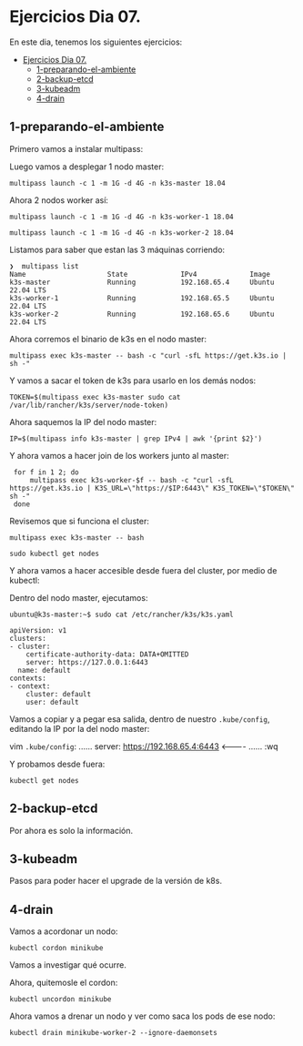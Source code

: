 # Ejercicios Dia 07.

En este dia, tenemos los siguientes ejercicios:

- [Ejercicios Dia 07.](#ejercicios-dia-07)
  - [1-preparando-el-ambiente](#1-preparando-el-ambiente)
  - [2-backup-etcd](#2-backup-etcd)
  - [3-kubeadm](#3-kubeadm)
  - [4-drain](#4-drain)


## 1-preparando-el-ambiente

Primero vamos a instalar multipass:

Luego vamos a desplegar 1 nodo master:

`multipass launch -c 1 -m 1G -d 4G -n k3s-master 18.04`

Ahora 2 nodos worker así:

`multipass launch -c 1 -m 1G -d 4G -n k3s-worker-1 18.04`

`multipass launch -c 1 -m 1G -d 4G -n k3s-worker-2 18.04`

Listamos para saber que estan las 3 máquinas corriendo:

```
❯  multipass list
Name                    State             IPv4             Image
k3s-master              Running           192.168.65.4     Ubuntu 22.04 LTS
k3s-worker-1            Running           192.168.65.5     Ubuntu 22.04 LTS
k3s-worker-2            Running           192.168.65.6     Ubuntu 22.04 LTS
```

Ahora corremos el binario de k3s en el nodo master:

 `multipass exec k3s-master -- bash -c "curl -sfL https://get.k3s.io | sh -"`

Y vamos a sacar el token de k3s para usarlo en los demás nodos:

`TOKEN=$(multipass exec k3s-master sudo cat /var/lib/rancher/k3s/server/node-token)`

Ahora saquemos la IP del nodo master:

`IP=$(multipass info k3s-master | grep IPv4 | awk '{print $2}')`

Y ahora vamos a hacer join de los workers junto al master:

```
 for f in 1 2; do
     multipass exec k3s-worker-$f -- bash -c "curl -sfL https://get.k3s.io | K3S_URL=\"https://$IP:6443\" K3S_TOKEN=\"$TOKEN\" sh -"
 done
```

Revisemos que si funciona el cluster:

 `multipass exec k3s-master -- bash`

 `sudo kubectl get nodes`

 Y ahora vamos a hacer accesible desde fuera del cluster, por medio de kubectl:

 Dentro del nodo master, ejecutamos:

 `ubuntu@k3s-master:~$ sudo cat /etc/rancher/k3s/k3s.yaml`

```
apiVersion: v1
clusters:
- cluster:
    certificate-authority-data: DATA+OMITTED
    server: https://127.0.0.1:6443
  name: default
contexts:
- context:
    cluster: default
    user: default
```

Vamos a copiar y a pegar esa salida, dentro de nuestro `.kube/config`, editando la IP por la del nodo master:

vim `.kube/config`:
   ......
   server: https://192.168.65.4:6443 <----
   ......
:wq

Y probamos desde fuera:

`kubectl get nodes`


## 2-backup-etcd

Por ahora es solo la información.

## 3-kubeadm

Pasos para poder hacer el upgrade de la versión de k8s.

## 4-drain

Vamos a acordonar un nodo:

`kubectl cordon minikube`

Vamos a investigar qué ocurre.

Ahora, quitemosle el cordon:

`kubectl uncordon minikube`

Ahora vamos a drenar un nodo y ver como saca los pods de ese nodo:

`kubectl drain minikube-worker-2 --ignore-daemonsets`

